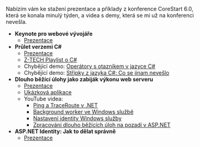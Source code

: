 <!-- dcterms:title = Materiály z konference CoreStart 6.0 a nová videa o C# -->
<!-- dcterms:abstract = Nabízím vám ke stažení prezentace a příklady z konference CoreStart 6.0, která se konala minulý týden, a videa s demy, která se mi už na konferenci nevešla. -->
<!-- dcterms:creator = Michal Altair Valášek -->
<!-- x4w:pictureUrl = /perex-pictures/20220505-corestart6.jpg -->
<!-- x4w:pictureWidth = 150 -->
<!-- x4w:pictureHeight = 150 -->
<!-- x4w:coverUrl = /cover-pictures/20220505-corestart6.jpg -->
<!-- x4w:coverCredits = Jindřich Pergler -->
<!-- x4w:category = Z-TECH -->
<!-- x4w:category = IT -->
<!-- dcterms:date = 2022-05-05 -->

Nabízím vám ke stažení prezentace a příklady z konference CoreStart 6.0, která se konala minulý týden, a videa s demy, která se mi už na konferenci nevešla.

* **Keynote pro webové vývojáře**
  * [Prezentace](https://www.cdn.altairis.cz/Blog/2022/20220505-01-keynote.pdf)
* **Průlet verzemi C#**
  * [Prezentace](https://www.cdn.altairis.cz/Blog/2022/20220505-02-csharp.pdf)
  * [Z-TECH Playlist o C#](https://www.youtube.com/playlist?list=PLFZurxJN0pMZQ7fGjEiAN0EE9fP6XxjzM)
  * Chybějící demo: [Operátory s otazníkem v jazyce C#](https://www.youtube.com/watch?v=dq1cLCsZ-7s)
  * Chybějící demo: [Střípky z jazyka C#: Co se jinam nevešlo](https://www.youtube.com/watch?v=ZwfG7iIZ4rc)
* **Dlouho běžící úlohy jako zabiják výkonu web serveru**
  * [Prezentace](https://www.cdn.altairis.cz/Blog/2022/20220505-03-longtasks.pdf)
  * [Ukázková aplikace](https://github.com/ridercz/NetUtilsDemo)
  * YouTube videa:
    * [Ping a TraceRoute v .NET](https://www.youtube.com/watch?v=yglCUKiZcnw)
    * [Background worker ve Windows službě](https://www.youtube.com/watch?v=-8phkcv4QB8)
    * [Nastavení identity Windows služby](https://www.youtube.com/watch?v=f2acAHLhsYE)
    * [Zpracování dlouho běžících úloh na pozadí v ASP.NET](https://www.youtube.com/watch?v=SHF5WSHr7RU&t=2s)
* **ASP.NET Identity: Jak to dělat správně**
  * [Prezentace](https://www.cdn.altairis.cz/Blog/2022/20220505-04-identity.pdf)